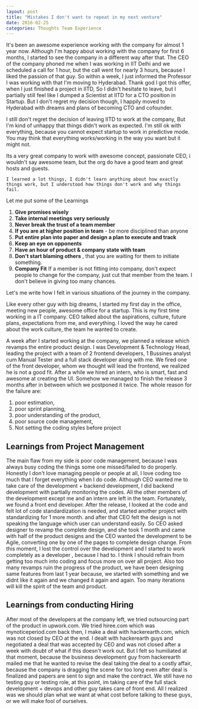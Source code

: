 ```yaml
---
layout: post
title: "Mistakes I don't want to repeat in my next venture"
date: 2016-02-25
categories: Thoughts Team Experience
---
```


It's been an awesome experience working with the company for almost 1 year now. Although I'm happy about working with the company for first 6 months, I started to see the company in a different way after that. The CEO of the company phoned me when I was working in IIT Delhi and we scheduled a call for 1 hour, but the call went for nearly 3 hours, because I liked the passion of that guy. So within a week, I just informed the Professor I was working with that I'm moving to Hyderabad. Thank god I got this offer, when I just finished a project in IITD, So I didn't hesitate to leave, but I partially still feel like I dumped a Scientist at IITD for a CTO position in Startup. But I don't regret my decision though, I happily moved to Hyderabad with dreams and plans of becoming CTO and cofounder.

I still don't regret the decision of leaving IITD to work at the company, But I'm kind of unhappy that things didn't work as expected. I'm still ok with everything, because you cannot expect startup to work in predictive mode. You may think that everything works/working in the way you want but it might not.

Its a very great company to work with awesome concept, passionate CEO, i wouldn't say awesome team, but the org do have a good team and great hosts and guests.

```
I learned a lot things, I didn't learn anything about how exactly things work, but I understood how things don't work and why things fail.
```


Let me put some of the Learnings

1. **Give promises wisely**  
2. **Take internal meetings very seriously**
2. **Never break the trust of a team member**
3. **If you are at higher position in team** - be more disciplined than anyone
4. **Put entire plan into paper and design a plan to execute and track**
5. **Keep an eye on opponents**
6. **Have an hour of product & company state with team**
4. **Don't start blaming others** , that you are waiting for them to initiate something.
5. **Company Fit** If a member is not fitting into company, don't expect people to change for the company, just cut that member from the team. I don't believe in giving too many chances.


Let's me write how I felt in various situations of the journey in the company.

Like every other guy with big dreams, I started my first day in the office, meeting new people, awesome office for a startup. This is my first time working in a IT company. CEO talked about the aspirations, culture, future plans, expectations from me, and everything. I loved the way he cared about the work culture, the team he wanted to create.

A week after I started working at the company, we planned a release which revamps the entire product design. I was Development & Technology Head, leading the project with a team of 2 frontend developers, 1 Bussines analyst cum Manual Tester and a full stack developer along with me. We fired one of the front developer, whom we thought will lead the frontend, we realized he is not a good fit. After a while we hired an intern, who is smart, fast and awesome at creating the UI. Somehow we managed to finish the release 3 months after in between which we postponed it twice. The whole reason for the failure are:

1. poor estimation,
2. poor sprint planning,
3. poor understanding of the product,
4. poor source code management,
5. Not setting the coding styles before project

## Learnings from Project Management

The main flaw from my side is poor code management, because I was always busy coding the things some one missed/failed to do properly. Honestly I don't love managing people or people at all, I love coding too much that I forget everything when I do code. Although CEO wanted me to take care of the development + backend development, I did backend development with partially monitoring the codes. All the other members of the development except me and an intern are left in the team. Fortunately, we found a front end developer.  After the release, I looked at the code and felt lot of code standardization is needed, and started another project with standardizing for 1 more month. and after that CEO felt the design is not speaking the language which user can understand easily. So CEO asked designer to revamp the complete design, and she took 1 month and came with half of the product designs and the CEO wanted the development to be Agile, converting one by one of the pages to complete design change. From this moment, I lost the control over the development and I started to work completely as a developer , because I had to. I think I should refrain from getting too much into coding and focus more on over all project. Also too many revamps ruin the progress of the product, we have been designing same features from last 1 year because,  we started with something and we didnt like it again and we changed it again and again. Too many iterations will kill the spirit of the team and product.

## Learnings from conducting Hiring

After most of the developers at the company left, we tried outsourcing part of the product in upwork.com. We tried hiree.com which was mynoticeperiod.com back then, I make a deal with hackerearth.com, which was not closed by CEO at the end. I dealt with hackerearth guys and negotiated a deal that was accepted by CEO and was not closed after a week with doubt of what if this doesn't work out. But I felt so humiliated at that moment, because the business development guy from hackerearth mailed me that he wanted to revise the deal taking the deal to a costly affair, because the company is dragging the scene for too long even after deal is finalized and papers are sent to sign and make the contract. We still have no testing guy or testing role, at this point, im taking care of the full stack development + devops and other guy takes care of front end. All I realized was we should plan what we want at what cost before talking to these guys, or we will make fool of ourselves.
